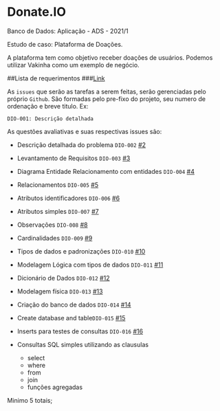 # Donate.IO

Banco de Dados: Aplicação - ADS - 2021/1

Estudo de caso: 
 Plataforma de Doações.

A plataforma tem como objetivo receber doações de usuários.
Podemos utilizar Vakinha como um exemplo de negócio.

##Lista de requerimentos
###[Link](https://github.com/beckerin/donate.io/blob/dev/Requirements.md)


As `issues` que serão as tarefas a serem feitas, serão gerenciadas pelo próprio `Github`.
São formadas pelo pre-fixo do projeto, seu numero de ordenação e breve titulo. Ex:

`DIO-001: Descrição detalhada`

As questões avaliativas e suas respectivas issues são:
- Descrição detalhada do problema `DIO-002` [#2](https://github.com/beckerin/donate.io/issues/2)
- Levantamento de Requisitos `DIO-003` [#3](https://github.com/beckerin/donate.io/issues/3)
- Diagrama Entidade Relacionamento com entidades `DIO-004` [#4](https://github.com/beckerin/donate.io/issues/4)
- Relacionamentos `DIO-005` [#5](https://github.com/beckerin/donate.io/issues/5)
- Atributos identificadores `DIO-006` [#6](https://github.com/beckerin/donate.io/issues/6)
- Atributos simples `DIO-007` [#7](https://github.com/beckerin/donate.io/issues/7)
- Observações `DIO-008` [#8](https://github.com/beckerin/donate.io/issues/8)
- Cardinalidades `DIO-009` [#9](https://github.com/beckerin/donate.io/issues/9)
- Tipos de dados e padronizações `DIO-010` [#10](https://github.com/beckerin/donate.io/issues/10)
- Modelagem Lógica com tipos de dados `DIO-011` [#11](https://github.com/beckerin/donate.io/issues/11)
- Dicionário de Dados `DIO-012` [#12](https://github.com/beckerin/donate.io/issues/12)
- Modelagem física `DIO-013` [#13](https://github.com/beckerin/donate.io/issues/13)
- Criação do banco de dados `DIO-014` [#14](https://github.com/beckerin/donate.io/issues/14)
- Create database and table`DIO-015` [#15](https://github.com/beckerin/donate.io/issues/15)
- Inserts para testes de consultas `DIO-016` [#16](https://github.com/beckerin/donate.io/issues/16)

- Consultas SQL simples utilizando as clausulas <!-- TODO: Criar issue--> 
  - select 
  - where
  - from
  - join
  - funções agregadas
 
 Minimo 5 totais;
